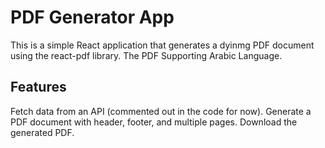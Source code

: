 # PDF Generator App

This is a simple React application that generates a dyinmg PDF document using the react-pdf library. The PDF Supporting Arabic Language.

## Features
Fetch data from an API (commented out in the code for now).
Generate a PDF document with header, footer, and multiple pages.
Download the generated PDF.
